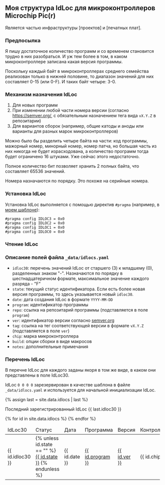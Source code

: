 ## Моя структура IdLoc для микроконтроллеров Microchip Pic(r)

Является частью инфраструктуры [проектов] и [печатных плат].

### Предпосылка

Я пишу достаточное количество программ и со временем становится трудно
в них разобраться.  И уж тем более в том, в каком микроконтроллере
записана какая версия программы.

Поскольку каждый байт в микроконтроллерах среднего семейства
реализован только в нижней половине, то диапазон значений для них
составляет 0-15 (или 0-F).  И таких байт четыре: 3-0.

### Механизм назначения IdLoc

1. Для новых программ
2. При изменении любой части номера версии (согласно
   https://semver.org/, с обязательным назначением тега вида `vX.Y.Z`
   в репозитарии)
3. Для вариантов сборок (например, общие катоды и аноды или варианты
   для разных марок микроконтроллеров)

Можно было бы разделить четыре байта на части: код программы, мажорный
номер, минорный номер, номер патча, но большая часть из них никогда не
будет израсходована, а количество программ тогда будет ограничено 16
штуками.  Уже сейчас этого недостаточно.

Полное количество бит позволяет хранить 2 полных байта, что составляет
65536 значений.

Номера назначаются по порядку.  Это похоже на серийные номера.

### Установка IdLoc

Установка IdLoc выполняется с помощью директив `#pragma` (например, в
[моем шаблоне](https://github.com/konstantin-morenko/pic-template/blob/master/src/confbits.c)):

    #pragma config IDLOC3 = 0x0
    #pragma config IDLOC2 = 0x0
    #pragma config IDLOC1 = 0x0
    #pragma config IDLOC0 = 0x0

### Чтение IdLoc

### Описание полей файла `_data/idlocs.yaml`

- `idloc30`: перечень значений IdLoc от старшего (3) к младшему (0),
  разделенных знаком "-".  Назначаются по порядку в шестнадцатеричном
  формате, максимальное значение каждого разряда - "F"
- `state`: текущий статус идентификатора.  Если есть более новая
  версия программы, то здесь указывается новый `idloc30`.
- `date`: дата создания IdLoc в формате `YYYY-MM-DD`
- `program`: идентификатор программы
- `repo`: ссылка на репозитарий программы (подставляется в поле
  `program`)
- `ver`: идентификатор версии согласно [semver.org](https://semver.org)
- `tag`: ссылка на тег соответствующей версии в формате `vX.Y.Z`
  (подставляется в поле `ver`)
- `chip`: марка микроконтроллера
- `build`: опции сборки в виде макросов
- `notes`: дополнительные примечания

### Перечень IdLoc

В перечне IdLoc для каждого заданы якоря в том же виде, в каком они
представлены в поле IdLoc30.

IdLoc `0 0 0 0` зарезервирован в качестве шаблона в файле
`_data/idlocs.yaml` и используется для начальной инициализации IdLoc.

{% assign last = site.data.idlocs | last %}

Последний зарегистрированный IdLoc {{ last.idloc30 }}

<table>
	<thead>
		<tr>
			<td>IdLoc30</td>
			<td>Статус</td>
			<td>Дата</td>
			<td>Программа</td>
			<td>Версия</td>
			<td>Контроллер</td>
			<td>Сборка</td>
			<td>Примечания</td>
		</tr>
	</thead>
	<tbody>
	{% for id in site.data.idlocs %}
		<tr>
			<td><a id="{{ id.idloc30 }}"></a>{{ id.idloc30 }}</td>
			<td>
				{% unless id.state == "" %}
					<a href="#{{ id.state }}">{{ id.state }}</a>
				{% endunless %}
			</td>
			<td>{{ id.date }}</td>
			<td><a href="{{ id.repo }}">{{ id.program }}</a></td>
			<td><a href="{{ id.tag }}">{{ id.ver }}</a></td>
			<td>{{ id.chip }}</td>
			<td>{{ id.build }}</td>
			<td>{{ id.notes }}</td>
		</tr>
	{% endfor %}
	</tbody>
</table>
